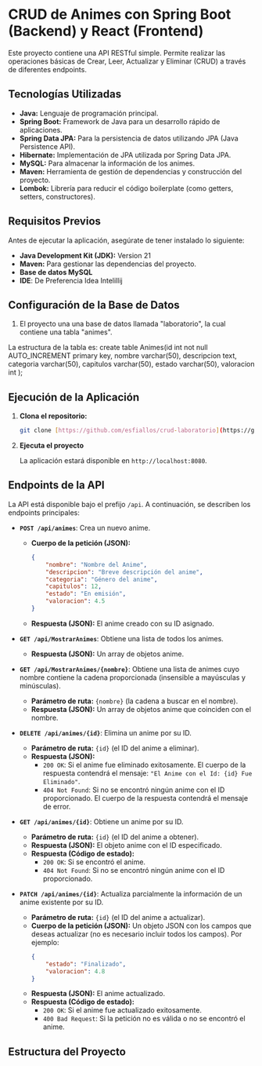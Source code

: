 # CRUD de Animes con Spring Boot (Backend) y React (Frontend)

Este proyecto contiene una API RESTful simple. 
Permite realizar las operaciones básicas de Crear, Leer, Actualizar y Eliminar (CRUD) a través de diferentes endpoints.

## Tecnologías Utilizadas

* **Java:** Lenguaje de programación principal.
* **Spring Boot:** Framework de Java para un desarrollo rápido de aplicaciones.
* **Spring Data JPA:** Para la persistencia de datos utilizando JPA (Java Persistence API).
* **Hibernate:** Implementación de JPA utilizada por Spring Data JPA.
* **MySQL:** Para almacenar la información de los animes.
* **Maven:** Herramienta de gestión de dependencias y construcción del proyecto.
* **Lombok:** Librería para reducir el código boilerplate (como getters, setters, constructores).

## Requisitos Previos

Antes de ejecutar la aplicación, asegúrate de tener instalado lo siguiente:

* **Java Development Kit (JDK):** Version 21
* **Maven:** Para gestionar las dependencias del proyecto.
* **Base de datos MySQL**
* **IDE**: De Preferencia Idea Intelillij

## Configuración de la Base de Datos

1.  El proyecto una una base de datos llamada "laboratorio", la cual contiene una tabla "animes".

La estructura de la tabla es: 
                create table Animes(id int not null AUTO_INCREMENT  primary key,
                    nombre varchar(50),
                    descripcion text,
                    categoria varchar(50),
                    capitulos varchar(50),
                    estado varchar(50),
                    valoracion int
                   );

## Ejecución de la Aplicación

1.  **Clona el repositorio:**
    ```bash
    git clone [https://github.com/esfiallos/crud-laboratorio](https://github.com/esfiallos/crud-laboratorio)

    ```

2. **Ejecuta el proyecto**    

    La aplicación estará disponible en `http://localhost:8080`.

## Endpoints de la API

La API está disponible bajo el prefijo `/api`. A continuación, se describen los endpoints principales:

* **`POST /api/animes`**: Crea un nuevo anime.
    * **Cuerpo de la petición (JSON):**
        ```json
        {
            "nombre": "Nombre del Anime",
            "descripcion": "Breve descripción del anime",
            "categoria": "Género del anime",
            "capitulos": 12,
            "estado": "En emisión",
            "valoracion": 4.5
        }
        ```
    * **Respuesta (JSON):** El anime creado con su ID asignado.

* **`GET /api/MostrarAnimes`**: Obtiene una lista de todos los animes.
    * **Respuesta (JSON):** Un array de objetos anime.

* **`GET /api/MostrarAnimes/{nombre}`**: Obtiene una lista de animes cuyo nombre contiene la cadena proporcionada (insensible a mayúsculas y minúsculas).
    * **Parámetro de ruta:** `{nombre}` (la cadena a buscar en el nombre).
    * **Respuesta (JSON):** Un array de objetos anime que coinciden con el nombre.

* **`DELETE /api/animes/{id}`**: Elimina un anime por su ID.
    * **Parámetro de ruta:** `{id}` (el ID del anime a eliminar).
    * **Respuesta (JSON):**
        * `200 OK`: Si el anime fue eliminado exitosamente. El cuerpo de la respuesta contendrá el mensaje: `"El Anime con el Id: {id} Fue Eliminado"`.
        * `404 Not Found`: Si no se encontró ningún anime con el ID proporcionado. El cuerpo de la respuesta contendrá el mensaje de error.

* **`GET /api/animes/{id}`**: Obtiene un anime por su ID.
    * **Parámetro de ruta:** `{id}` (el ID del anime a obtener).
    * **Respuesta (JSON):** El objeto anime con el ID especificado.
    * **Respuesta (Código de estado):**
        * `200 OK`: Si se encontró el anime.
        * `404 Not Found`: Si no se encontró ningún anime con el ID proporcionado.

* **`PATCH /api/animes/{id}`**: Actualiza parcialmente la información de un anime existente por su ID.
    * **Parámetro de ruta:** `{id}` (el ID del anime a actualizar).
    * **Cuerpo de la petición (JSON):** Un objeto JSON con los campos que deseas actualizar (no es necesario incluir todos los campos). Por ejemplo:
        ```json
        {
            "estado": "Finalizado",
            "valoracion": 4.8
        }
        
    * **Respuesta (JSON):** El anime actualizado.
    * **Respuesta (Código de estado):**
        * `200 OK`: Si el anime fue actualizado exitosamente.
        * `400 Bad Request`: Si la petición no es válida o no se encontró el anime.

## Estructura del Proyecto